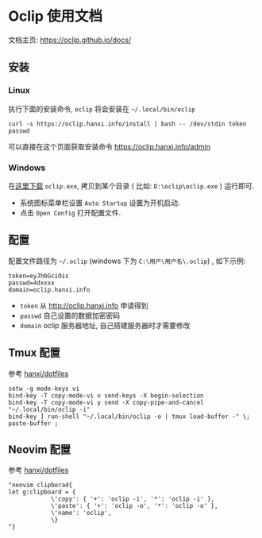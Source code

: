 # Oclip 使用文档

文档主页: <https://oclip.github.io/docs/>

## 安装

### Linux

执行下面的安装命令, `oclip` 将会安装在 `~/.local/bin/oclip`

```
curl -s https://oclip.hanxi.info/install | bash -- /dev/stdin token passwd
```

可以直接在这个页面获取安装命令 <https://oclip.hanxi.info/admin>

### Windows

在[这里下载](https://github.com/oclip/oclip-client/releases) `oclip.exe`, 拷贝到某个目录 ( 比如: `D:\oclip\oclip.exe` ) 运行即可.

- 系统图标菜单栏设置 `Auto Startup` 设置为开机启动.
- 点击 `Open Config` 打开配置文件.

## 配置

配置文件路径为 `~/.oclip` (windows 下为 `C:\用户\用户名\.oclip`) , 如下示例:

```
token=eyJhbGciOis
passwd=4dxxxx
domain=oclip.hanxi.info
```

- `token` 从 <http://oclip.hanxi.info> 申请得到
- `passwd` 自己设置的数据加密密码
- `domain` oclip 服务器地址, 自己搭建服务器时才需要修改

## Tmux 配置

参考 [hanxi/dotfiles](https://github.com/hanxi/dotfiles)

```
setw -g mode-keys vi
bind-key -T copy-mode-vi v send-keys -X begin-selection
bind-key -T copy-mode-vi y send -X copy-pipe-and-cancel "~/.local/bin/oclip -i"
bind-key ] run-shell "~/.local/bin/oclip -o | tmux load-buffer -" \; paste-buffer ;
```

## Neovim 配置

参考 [hanxi/dotfiles](https://github.com/hanxi/dotfiles)

```viml
"neovim clipborad{
let g:clipboard = {
            \'copy': { '+': 'oclip -i', '*': 'oclip -i' },
            \'paste': { '+': 'oclip -o', '*': 'oclip -o' },
            \'name': 'oclip',
            \}
"}
```